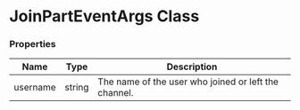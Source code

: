 # JoinPartEventArgs Class

### Properties
Name|Type|Description
----|----|-----------
username|string|The name of the user who joined or left the channel.
